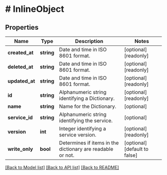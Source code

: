 # # InlineObject

## Properties

Name | Type | Description | Notes
------------ | ------------- | ------------- | -------------
**created_at** | **string** | Date and time in ISO 8601 format. | [optional] [readonly]
**deleted_at** | **string** | Date and time in ISO 8601 format. | [optional] [readonly]
**updated_at** | **string** | Date and time in ISO 8601 format. | [optional] [readonly]
**id** | **string** | Alphanumeric string identifying a Dictionary. | [optional] [readonly]
**name** | **string** | Name for the Dictionary. | [optional]
**service_id** | **string** | Alphanumeric string identifying the service. | [optional]
**version** | **int** | Integer identifying a service version. | [optional] [readonly]
**write_only** | **bool** | Determines if items in the dictionary are readable or not. | [optional] [default to false]

[[Back to Model list]](../../README.md#models) [[Back to API list]](../../README.md#endpoints) [[Back to README]](../../README.md)

